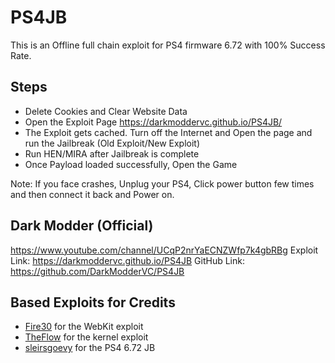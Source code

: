 # PS4JB

This is an Offline full chain exploit for PS4 firmware 6.72 with 100% Success Rate.

## Steps

* Delete Cookies and Clear Website Data
* Open the Exploit Page https://darkmoddervc.github.io/PS4JB/
* The Exploit gets cached. Turn off the Internet and Open the page and run the Jailbreak (Old Exploit/New Exploit)
* Run HEN/MIRA after Jailbreak is complete
* Once Payload loaded successfully, Open the Game

Note: If you face crashes, Unplug your PS4, Click power button few times and then connect it back and Power on.

## Dark Modder (Official)
https://www.youtube.com/channel/UCqP2nrYaECNZWfp7k4gbRBg
Exploit Link: https://darkmoddervc.github.io/PS4JB
GitHub Link: https://github.com/DarkModderVC/PS4JB

## Based Exploits for Credits

* [Fire30](https://github.com/Fire30/bad_hoist) for the WebKit exploit
* [TheFlow](https://hackerone.com/reports/826026) for the kernel exploit
* [sleirsgoevy](https://github.com/sleirsgoevy/ps4jb) for the PS4 6.72 JB

